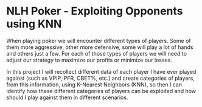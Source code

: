 # NLH Poker - Exploiting Opponents using KNN
When playing poker we will encounter different types of players. Some of them more aggressive, other more defensive, some will play a lot of hands and others just a few. For each of those types of players we will need to adjust our strategy to maximize our profits or minimize our losses.

In this project I will recollect different data of each player I have ever played against (such as VPIP, PFR, CBET%, etc.) and create categories of players, from this information, using K-Nearest Neighbors (KNN), so then I can identify how these different categories of players can be exploited and how should I play against them in different scenarios.
